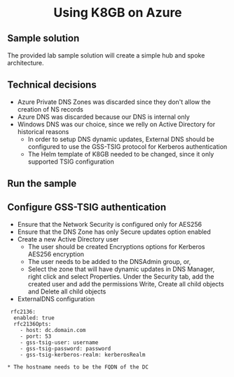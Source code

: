 <h1 align="center" style="margin-top: 0;">Using K8GB on Azure</h1>

## Sample solution

The provided lab sample solution will create a simple hub and spoke architecture.

## Technical decisions

* Azure Private DNS Zones was discarded since they don't allow the creation of NS records
* Azure DNS was discarded because our DNS is internal only
* Windows DNS was our choice, since we relly on Active Directory for historical reasons
    * In order to setup DNS dynamic updates, External DNS should be configured to use the GSS-TSIG protocol for Kerberos authentication
    * The Helm template of K8GB needed to be changed, since it only supported TSIG configuration

## Run the sample

## Configure GSS-TSIG authentication

* Ensure that the Network Security is configured only for AES256
* Ensure that the DNS Zone has only Secure updates option enabled
* Create a new Active Directory user
    * The user should be created Encryptions options for Kerberos AES256 encryption
    * The user needs to be added to the DNSAdmin group, or,
    * Select the zone that will have dynamic updates in DNS Manager, right click and select Properties. Under the Security tab, add the created user and add the permissions Write, Create all child objects and Delete all child objects
* ExternalDNS configuration
```
 rfc2136:
  enabled: true
  rfc2136Opts:
    - host: dc.domain.com
    - port: 53
    - gss-tsig-user: username
    - gss-tsig-password: password
    - gss-tsig-kerberos-realm: kerberosRealm
```
    * The hostname needs to be the FQDN of the DC

